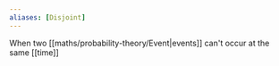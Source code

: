 ```yaml
---
aliases: [Disjoint]
---
```


When two [[maths/probability-theory/Event|events]] can't occur at the same [[time]]
